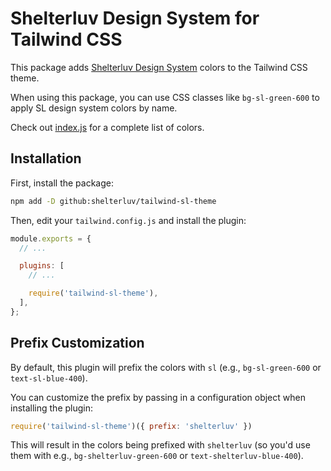# Shelterluv Design System for Tailwind CSS

This package adds [Shelterluv Design System](https://www.figma.com/proto/YOEU6z7434jdxUBGTEI3B8/Shelterluv-Design-System) colors to the Tailwind CSS theme.

When using this package, you can use CSS classes like `bg-sl-green-600` to apply SL design system colors by name.

Check out [index.js](./index.js) for a complete list of colors.

## Installation

First, install the package:

```bash
npm add -D github:shelterluv/tailwind-sl-theme
```

Then, edit your `tailwind.config.js` and install the plugin:

```js
module.exports = {
  // ...

  plugins: [
    // ...

    require('tailwind-sl-theme'),
  ],
};
```

## Prefix Customization

By default, this plugin will prefix the colors with `sl` (e.g., `bg-sl-green-600` or `text-sl-blue-400`).

You can customize the prefix by passing in a configuration object when installing the plugin:

```js
require('tailwind-sl-theme')({ prefix: 'shelterluv' })
```

This will result in the colors being prefixed with `shelterluv` (so you'd use them with e.g., `bg-shelterluv-green-600` or `text-shelterluv-blue-400`).
